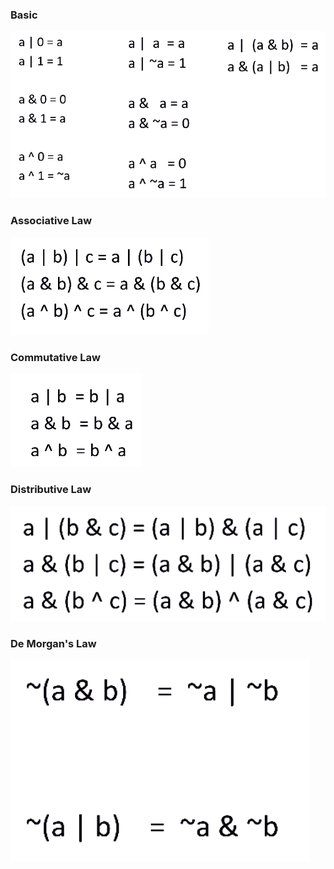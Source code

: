 ### Basic
![](../../z_images/Pasted%20image%2020221014095805.png)

### Associative Law
![](../../z_images/Pasted%20image%2020221014095912.png)

### Commutative Law
 ![](../../z_images/Pasted%20image%2020221014095926.png)

### Distributive Law
![](../../z_images/Pasted%20image%2020221014095952.png)

### De Morgan's Law
![](../../z_images/Pasted%20image%2020221014100009.png)